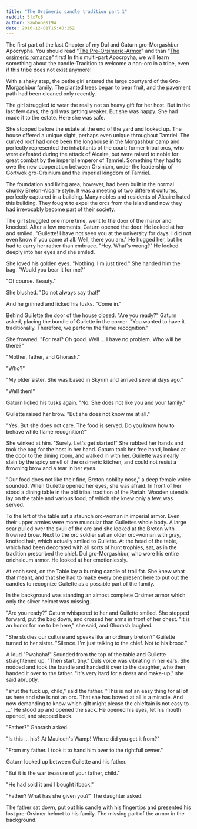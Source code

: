 ```yaml
---
title: "The Orsimeric candle tradition part 1"
reddit: 5fx7c8
author: Sawbones194
date: 2016-12-01T15:40:15Z
---
```


The first part of the last Chapter of my Dul and Gaturn gro-Morgashbur Apocrypha. You should read "[The Pre-Orsimeric-Armor](https://www.reddit.com/r/teslore/comments/5fcf7r/the_preorsimericarmor/)" and than "[The orsimeric romance](https://www.reddit.com/r/teslore/comments/5fhz04/the_orsimeric_romance/)" first! In this multi-part Apocrpyha, we will learn something about the candle-Tradition to welcome a non-orc in a tribe, even if this tribe does not exist anymore!


With a shaky step, the petite girl entered the large courtyard of the Gro-Morgashbur family. The planted trees began to bear fruit, and the pavement path had been cleaned only recently.

The girl struggled to wear the really not so heavy gift for her host. But in the last few days, the girl was getting weaker. But she was happy. She had made it to the estate. Here she was safe.

She stopped before the estate at the end of the yard and looked up. The house offered a unique sight, perhaps even unique throughout Tamriel. The curved roof had once been the longhouse in the Morgashbur camp and perfectly represented the inhabitants of the court: former tribal orcs, who were defeated during the attack of Alcaire, but were raised to noble for great combat by the imperial emperor of Tamriel. Something they had to owe the new cooperation between Orsinium, under the leadership of Gortwok gro-Orsinium and the imperial kingdom of Tamriel.

The foundation and living area, however, had been built in the normal chunky Breton-Alcaire style. It was a meeting of two different cultures, perfectly captured in a building. Many nobles and residents of Alcaire hated this building. They fought to expel the orcs from the island and now they had irrevocably become part of their society.

The girl struggled one more time, went to the door of the manor and knocked. After a few moments, Gaturn opened the door.
He looked at her and smiled. "Guilette! I have not seen you at the university for days. I did not even know if you came at all. Well,  there you are." He hugged her, but he had to carry her rather than embrace. "Hey. What's wrong?" He looked deeply into her eyes and she smiled.

She loved his golden eyes. "Nothing. I'm just tired." She handed him the bag. "Would you bear it for me?"

"Of course. Beauty."

She blushed. "Do not always say that!"

And he grinned and licked his tusks. "Come in."

Behind Guilette the door of the house closed. "Are you ready?" Gaturn asked, placing the bundle of Guilette in the corner. "You wanted to have it traditionally. Therefore, we perform the flame recognition."

She frowned. "For real? Oh good. Well ... I have no problem. Who will be there?"

"Mother, father, and Ghorash."

"Who?"

"My older sister. She was based in Skyrim and arrived several days ago."

"Well then!"

Gaturn licked his tusks again. "No. She does not like you and your family."

Guilette raised her brow. "But she does not know me at all."

"Yes. But she does not care. The food is served. Do you know how to behave while flame recognition?"

She winked at him. "Surely. Let's get started!" She rubbed her hands and took the bag for the host in her hand. Gaturn took her free hand, looked at the door to the dining room, and walked in with her.
Guilette was nearly slain by the spicy smell of the orsimeric kitchen, and could not resist a frowning brow and a tear in her eyes.

"Our food does not like their fine, Breton nobility nose," a deep female voice sounded. When Guilette opened her eyes, she was afraid. In front of her stood a dining table in the old tribal tradition of the Pariah. Wooden utensils lay on the table and various food, of which she knew only a few, was served.

To the left of the table sat a staunch orc-woman in imperial armor. Even their upper armies were more muscular than Guilettes whole body. A large scar pulled over the skull of the orc and she looked at the Breton with frowned brow. Next to the orc soldier sat an older orc-woman with gray, knotted hair, which actually smiled to Guilette. At the head of the table, which had been decorated with all sorts of hunt trophies, sat, as in the tradition prescribed the chief. Dul gro-Morgashbur, who wore his entire orichalcum armor. He looked at her emotionlessly.

At each seat, on the Table lay a burning candle of troll fat. She knew what that meant, and that she had to make every one present here to put out the candles to recognize Guilette as a possible part of the family.

In the background was standing an almost complete Orsimer armor which only the silver helmet was missing.

"Are you ready?" Gaturn whispered to her and Guilette smiled.
She stepped forward, put the bag down, and crossed her arms in front of her chest. "It is an honor for me to be here," she said, and Ghorash laughed.

"She studies our culture and speaks like an ordinary breton?"
Guilette turned to her sister. "Silence. I'm just talking to the chief. Not to his brood."

A loud "Pwahaha!" Sounded from the top of the table and Guilette straightened up. "Then start, tiny." Duls voice was vibrating in her ears.
She nodded and took the bundle and handed it over to the daughter, who then handed it over to the father. "It's very hard for a dress and make-up," she said abruptly.

"shut the fuck up, child," said the father. "This is not an easy thing for all of us here and she is not an orc. That she has bowed at all is a miracle. And now demanding to know which gift might please the chieftain is not easy to ..." He stood up and opened the sack. He opened his eyes, let his mouth opened, and stepped back.

"Father?" Ghorash asked.

"Is this ... his? At Mauloch's Wamp! Where did you get it from?"

"From my father. I took it to hand him over to the rightfull owner."

Gaturn looked up between Guilette and his father.

"But it is the war treasure of your father, child."

"He had sold it and I bought itback."

"Father? What has she given you?" The daughter asked.

The father sat down, put out his candle with his fingertips and presented his lost pre-Orsimer helmet to his family. The missing part of the armor in the background.
